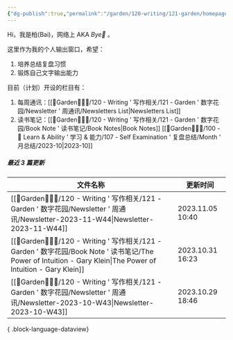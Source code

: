 ```yaml
---
{"dg-publish":true,"permalink":"/garden/120-writing/121-garden/homepage/","tags":["gardenEntry"],"created":"2023-10-05T20:16:41.499+08:00","updated":"2023-11-05T10:43:18.374+08:00"}
---
```



Hi，我是柏(Bai)，网络上 AKA *Bye👋* 。

这里作为我的个人输出窗口，希望：
1. 培养总结复盘习惯
2. 锻炼自己文字输出能力

目前（计划）开设的栏目有：
1. 每周通讯：[[🏡Garden🧑🏻‍🌾/120 - Writing ' 写作相关/121 - Garden ' 数字花园/Newsletter ' 周通讯/Newsletters List\|Newsletters List]]
2. 读书笔记：[[🏡Garden🧑🏻‍🌾/120 - Writing ' 写作相关/121 - Garden ' 数字花园/Book Note ' 读书笔记/Book Notes\|Book Notes]]
[[🏡Garden🧑🏻‍🌾/100 - 🔬 Learn & Ability ' 学习 & 能力/107 - Self Examination ' 复盘总结/Month ' 月总结/2023-10\|2023-10]]
##### 最近 3 篇更新
| 文件名称                                                                                                                                                      | 更新时间             |
| --------------------------------------------------------------------------------------------------------------------------------------------------------- | ---------------- |
| [[🏡Garden🧑🏻‍🌾/120 - Writing ' 写作相关/121 - Garden ' 数字花园/Newsletter ' 周通讯/Newsletter-2023-11-W44\|Newsletter-2023-11-W44]]                           | 2023.11.05 10:40 |
| [[🏡Garden🧑🏻‍🌾/120 - Writing ' 写作相关/121 - Garden ' 数字花园/Book Note ' 读书笔记/The Power of Intuition - Gary Klein\|The Power of Intuition - Gary Klein]] | 2023.10.31 16:23 |
| [[🏡Garden🧑🏻‍🌾/120 - Writing ' 写作相关/121 - Garden ' 数字花园/Newsletter ' 周通讯/Newsletter-2023-10-W43\|Newsletter-2023-10-W43]]                           | 2023.10.29 18:46 |

{ .block-language-dataview}
